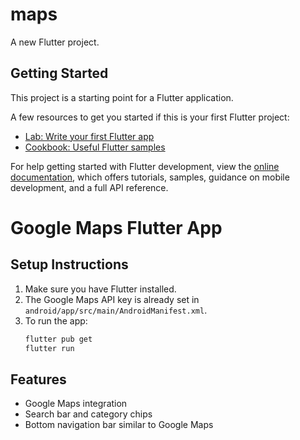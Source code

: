 # maps

A new Flutter project.

## Getting Started

This project is a starting point for a Flutter application.

A few resources to get you started if this is your first Flutter project:

- [Lab: Write your first Flutter app](https://docs.flutter.dev/get-started/codelab)
- [Cookbook: Useful Flutter samples](https://docs.flutter.dev/cookbook)

For help getting started with Flutter development, view the
[online documentation](https://docs.flutter.dev/), which offers tutorials,
samples, guidance on mobile development, and a full API reference.

# Google Maps Flutter App

## Setup Instructions

1. Make sure you have Flutter installed.
2. The Google Maps API key is already set in `android/app/src/main/AndroidManifest.xml`.
3. To run the app:
   ```sh
   flutter pub get
   flutter run
   ```

## Features
- Google Maps integration
- Search bar and category chips
- Bottom navigation bar similar to Google Maps
